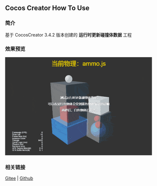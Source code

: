## Cocos Creator How To Use

### 简介

基于 CocosCreator 3.4.2 版本创建的 **运行时更新碰撞体数据** 工程

### 效果预览
![image](../../gif/202203/2022030426.gif)

### 相关链接
[Gitee](https://gitee.com/mirrors_cocos-creator/example-3d/blob/master/physics-3d/assets/cases/scenes) | [Github](https://github.com/cocos-creator/example-3d/blob/master/physics-3d/assets/cases/scenes)